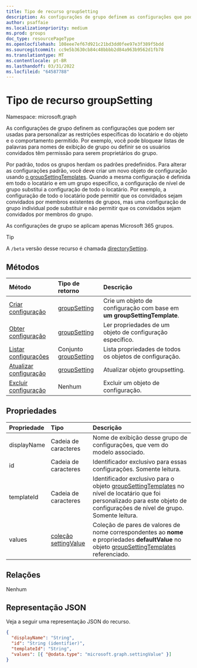 ```yaml
---
title: Tipo de recurso groupSetting
description: As configurações de grupo definem as configurações que podem ser usadas para personalizar as restrições específicas do locatário e do objeto e o comportamento permitido. Por exemplo, você pode bloquear listas de palavras para nomes de exibição de grupo ou definir se os usuários convidados têm permissão para serem proprietários do grupo.
author: psaffaie
ms.localizationpriority: medium
ms.prod: groups
doc_type: resourcePageType
ms.openlocfilehash: 108eee7ef67d921c21bd3dd0fee97e3f389f5bdd
ms.sourcegitcommit: cc9e5b3630cb84c48bbbb2d84a963b9562d1fb78
ms.translationtype: MT
ms.contentlocale: pt-BR
ms.lasthandoff: 03/31/2022
ms.locfileid: "64587788"
---
```

# <a name="groupsetting-resource-type"></a>Tipo de recurso groupSetting

Namespace: microsoft.graph

As configurações de grupo definem as configurações que podem ser usadas para personalizar as restrições específicas do locatário e do objeto e o comportamento permitido. Por exemplo, você pode bloquear listas de palavras para nomes de exibição de grupo ou definir se os usuários convidados têm permissão para serem proprietários do grupo.

Por padrão, todos os grupos herdam os padrões predefinidos. Para alterar as configurações padrão, você deve criar um novo objeto de configuração usando [o groupSettingTemplates](groupsettingtemplate.md). Quando a mesma configuração é definida em todo o locatário e em um grupo específico, a configuração de nível de grupo substitui a configuração de todo o locatário. Por exemplo, a configuração de todo o locatário pode permitir que os convidados sejam convidados por membros existentes de grupos, mas uma configuração de grupo individual pode substituir e não permitir que os convidados sejam convidados por membros do grupo.

As configurações de grupo se aplicam apenas Microsoft 365 grupos.

> [!TIP]
> A `/beta` versão desse recurso é chamada [directorySetting](/graph/api/resources/directorysetting?view=graph-rest-beta&preserve-view=true).

## <a name="methods"></a>Métodos

| Método                                          | Tipo de retorno                                | Descrição                                                  |
| :---------------------------------------------- | :----------------------------------------- | :----------------------------------------------------------- |
| [Criar configuração](../api/group-post-settings.md) | [groupSetting](groupsetting.md)            | Crie um objeto de configuração com base em **um groupSettingTemplate**. |
| [Obter configuração](../api/groupsetting-get.md)       | [groupSetting](groupsetting.md)            | Ler propriedades de um objeto de configuração específico.                |
| [Listar configurações](../api/group-list-settings.md)  | Conjunto [groupSetting](groupsetting.md) | Lista propriedades de todos os objetos de configuração.                      |
| [Atualizar configuração](../api/groupsetting-update.md) | [groupSetting](groupsetting.md)            | Atualizar objeto groupsetting.                                  |
| [Excluir configuração](../api/groupsetting-delete.md) | Nenhum                                       | Excluir um objeto de configuração.                                     |

## <a name="properties"></a>Propriedades

| Propriedade    | Tipo                                       | Descrição                                                                                                                                                             |
| :---------- | :----------------------------------------- | :---------------------------------------------------------------------------------------------------------------------------------------------------------------------- |
| displayName | Cadeia de caracteres                                     | Nome de exibição desse grupo de configurações, que vem do modelo associado.                                                                                       |
| id          | Cadeia de caracteres                                     | Identificador exclusivo para essas configurações. Somente leitura.                                                                                                                        |
| templateId  | Cadeia de caracteres                                     | Identificador exclusivo para o objeto [groupSettingTemplates](groupsettingtemplate.md) no nível de locatário que foi personalizado para este objeto de configurações de nível de grupo. Somente leitura.  |
| values      | [coleção settingValue](settingvalue.md) | Coleção de pares de valores de nome correspondentes ao **nome** e propriedades **defaultValue** no objeto [groupSettingTemplates](groupsettingtemplate.md) referenciado. |

## <a name="relationships"></a>Relações

Nenhum

## <a name="json-representation"></a>Representação JSON

Veja a seguir uma representação JSON do recurso.

<!--{
  "blockType": "resource",
  "openType": true,
  "optionalProperties": [],
  "keyProperty": "id",
  "baseType": "microsoft.graph.entity",
  "@odata.type": "microsoft.graph.groupSetting"
}-->

```json
{
  "displayName": "String",
  "id": "String (identifier)",
  "templateId": "String",
  "values": [{ "@odata.type": "microsoft.graph.settingValue" }]
}
```

<!-- uuid: 8fcb5dbc-d5aa-4681-8e31-b001d5168d79
2015-10-25 14:57:30 UTC -->
<!-- {
  "type": "#page.annotation",
  "description": "groupSetting resource",
  "keywords": "",
  "section": "documentation",
  "tocPath": ""
}-->
